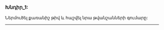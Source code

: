 ### Խնդիր_1:
 Ներմուծել քառանիշ թիվ և հաշվել նրա թվանշանների գումարը:
 
 ----------------------------

